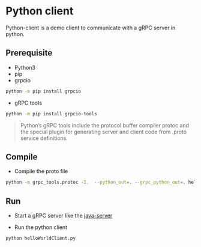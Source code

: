 # Python client

Python-client is a demo client to communicate with a gRPC server in python.

## Prerequisite

- Python3
- pip
- grpcio

```sh
python -m pip install grpcio
```

- gRPC tools

```sh
python -m pip install grpcio-tools
```

> Python’s gRPC tools include the protocol buffer compiler protoc and the special plugin for generating server and client code from .proto service definitions.

## Compile

- Compile the proto file

```sh
python -m grpc_tools.protoc -I.  --python_out=. --grpc_python_out=. helloworld.proto
```

## Run

- Start a gRPC server like the [java-server](../java-server/)

- Run the python client

```sh
python helloWorldClient.py
```